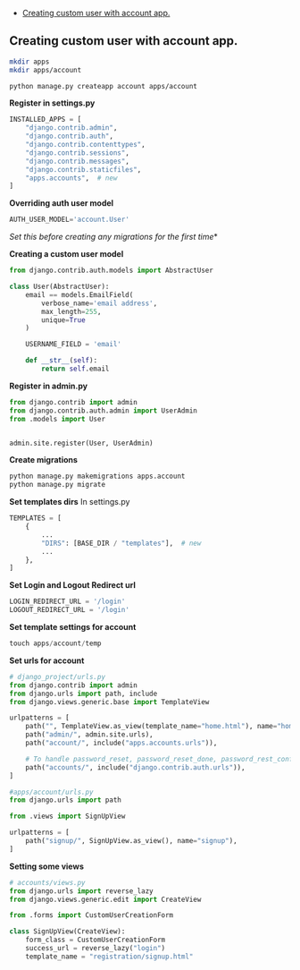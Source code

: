 - [Creating custom user with account app.](#creating-custom-user-with-account-app)

## Creating custom user with account app. 

```bash 
mkdir apps 
mkdir apps/account 

python manage.py createapp account apps/account
```

**Register in settings.py**
```python 
INSTALLED_APPS = [
    "django.contrib.admin",
    "django.contrib.auth",
    "django.contrib.contenttypes",
    "django.contrib.sessions",
    "django.contrib.messages",
    "django.contrib.staticfiles",
    "apps.accounts",  # new
]
```

**Overriding auth user model**
```python
AUTH_USER_MODEL='account.User'
```

*Set this before creating any migrations for the first time** 

**Creating a custom user model**
```python 
from django.contrib.auth.models import AbstractUser

class User(AbstractUser):
    email == models.EmailField(
        verbose_name='email address',
        max_length=255,
        unique=True
    )

    USERNAME_FIELD = 'email'

    def __str__(self):
        return self.email

```

**Register in admin.py**
```python
from django.contrib import admin
from django.contrib.auth.admin import UserAdmin 
from .models import User


admin.site.register(User, UserAdmin)
```

**Create migrations**
```python 
python manage.py makemigrations apps.account
python manage.py migrate
```

**Set templates dirs**
In settings.py 
```python
TEMPLATES = [
    {
        ...
        "DIRS": [BASE_DIR / "templates"],  # new
        ...
    },
]
```

**Set Login and Logout Redirect url**
```python 
LOGIN_REDIRECT_URL = '/login'
LOGOUT_REDIRECT_URL = '/login'
```

**Set template settings for account**
```python 
touch apps/account/temp
```

**Set urls for account**
```python 
# django_project/urls.py
from django.contrib import admin 
from django.urls import path, include
from django.views.generic.base import TemplateView

urlpatterns = [
    path("", TemplateView.as_view(template_name="home.html"), name="home"),
    path("admin/", admin.site.urls),
    path("account/", include("apps.accounts.urls")),

    # To handle password_reset, password_reset_done, password_rest_confirm and password_reset_complete
    path("accounts/", include("django.contrib.auth.urls")),
]
```

```python 
#apps/account/urls.py
from django.urls import path

from .views import SignUpView

urlpatterns = [
    path("signup/", SignUpView.as_view(), name="signup"),
]

```

**Setting some views**
```python 
# accounts/views.py
from django.urls import reverse_lazy
from django.views.generic.edit import CreateView

from .forms import CustomUserCreationForm

class SignUpView(CreateView):
    form_class = CustomUserCreationForm
    success_url = reverse_lazy("login")
    template_name = "registration/signup.html"
```
